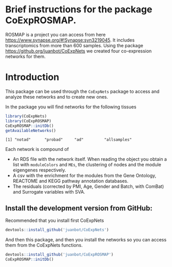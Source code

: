 
# Brief instructions for the package CoExpROSMAP.

ROSMAP is a project you can access from here <https://www.synapse.org/#!Synapse:syn3219045>. It includes transcriptomics from more than 600 samples. Using the package <https://github.org/juanbot/CoExpNets> we created four co-expression networks for them.

# Introduction

This package can be used through the `CoExpNets` package to access and analyze these networks and to create new ones. 

In the package you will find networks for the following tissues
```r
library(CoExpNets)
library(CoExpROSMAP)
CoExpROSMAP::initDb()
getAvailableNetworks()
```

`[1] "notad"      "probad"     "ad"         "allsamples"`

Each network is compound of
* An RDS file with the network itself. When reading the object you obtain a list with `moduleColors` and `MEs`, the clustering of nodes and the module eigengenes respectively.
* A csv with the enrichment for the modules from the Gene Ontology, REACTOME and KEGG pathway annotation databases.
* The residuals (corrected by PMI, Age, Gender and Batch, with ComBat) and Surrogate variables with SVA.

## Install the development version from GitHub:

Recommended that you install first CoExpNets
```r
devtools::install_github('juanbot/CoExpNets')
```
And then this package, and then you install the networks so you can access them from the CoExpNets functions.

```r
devtools::install_github('juanbot/CoExpROSMAP')
CoExpROSMAP::initDb()
```
